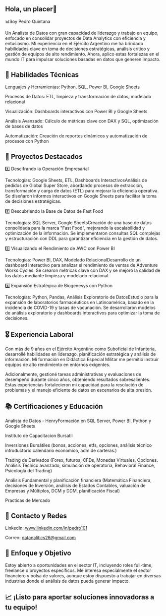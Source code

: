 ## Hola, un placer👋  
📊Soy Pedro Quintana

Un Analista de Datos con gran capacidad de liderazgo y trabajo en equipo, enfocado en consolidar proyectos de Data Analytics con eficiencia y entusiasmo. Mi experiencia en el Ejército Argentino me ha brindado habilidades clave en toma de decisiones estratégicas, análisis crítico y gestión de equipos de alto rendimiento. Ahora, aplico estas fortalezas en el mundo IT para impulsar soluciones basadas en datos que generen impacto.

## 🚀 Habilidades Técnicas

Lenguajes y Herramientas: Python, SQL, Power BI, Google Sheets

Procesos de Datos: ETL, limpieza y transformación de datos, modelado relacional

Visualización: Dashboards interactivos con Power BI y Google Sheets

Análisis Avanzado: Cálculo de métricas clave con DAX y SQL, optimización de bases de datos

Automatización: Creación de reportes dinámicos y automatización de procesos con Python

## 📌 Proyectos Destacados

1️⃣ Descifrando la Operación Empresarial

Tecnologías: Google Sheets, ETL, Dashboards InteractivosAnálisis de pedidos de Global Super Store, abordando procesos de extracción, transformación y carga de datos (ETL) para mejorar la eficiencia operativa. Se diseñaron informes interactivos en Google Sheets para facilitar la toma de decisiones estratégicas.

2️⃣ Descubriendo la Base de Datos de Fast Food

Tecnologías: SQL Server, Google SheetsCreación de una base de datos consolidada para la marca "Fast Food", mejorando la escalabilidad y optimización de la información. Se implementaron consultas SQL complejas y estructuración con DDL para garantizar eficiencia en la gestión de datos.

3️⃣ Visualizando el Rendimiento de AWC con Power BI

Tecnologías: Power BI, DAX, Modelado RelacionalDesarrollo de un dashboard interactivo para analizar el rendimiento de ventas de Adventure Works Cycles. Se crearon métricas clave con DAX y se mejoró la calidad de los datos mediante limpieza y modelado relacional.

4️⃣ Expansión Estratégica de Biogenesys con Python

Tecnologías: Python, Pandas, Análisis Exploratorio de DatosEstudio para la expansión de laboratorios farmacéuticos en Latinoamérica, basado en la incidencia de COVID-19 y tasas de vacunación. Se desarrollaron modelos de análisis exploratorio y dashboards interactivos para optimizar la toma de decisiones.

## 🎖️ Experiencia Laboral

Con más de 9 años en el Ejército Argentino como Suboficial de Infantería, desarrollé habilidades en liderazgo, planificación estratégica y análisis de información. Mi formación en Didáctica Especial Militar me permitió instruir equipos de alto rendimiento en entornos exigentes.

Adicionalmente, gestioné tareas administrativas y evaluaciones de desempeño durante cinco años, obteniendo resultados sobresalientes. Estas experiencias fortalecieron mi capacidad para la resolución de problemas y el manejo eficiente de datos en escenarios de alta presión.

## 📚 Certificaciones y Educación

Analista de Datos - HenryFormación en SQL Server, Power BI, Python y Google Sheets

Instituto de Capacitacion Bursatil

 Inversiones Bursátiles (bonos, acciones, etfs, opciones, análisis técnico introductorio calendario economico, adm de carteras.)

 Trading de Derivados (Forex, futuros, CFDs, Monedas Virtuales, Opciones. Análisis Técnico avanzado, simulación de operatoria, Behavioral Finance, Psicología del Trading)

 Análisis Fundamental y planificación financiera (Matemática Financiera, decisiones de Inversión, análisis de Estados Contables, valuación de Empresas y Múltiplos, DCM y DDM, planificación Fiscal)

 Practicas de Mercado

## 📩 Contacto y Redes

LinkedIn: www.linkedin.com/in/pedro101

Correo: datanalitics26@gmail.com

## 🎯 Enfoque y Objetivo

Estoy abierto a oportunidades en el sector IT, incluyendo roles full-time, freelance o proyectos específicos. Me interesa especialmente el sector financiero y bolsa de valores, aunque estoy dispuesto a trabajar en diversas industrias donde el análisis de datos pueda generar impacto.

## 📈 ¡Listo para aportar soluciones innovadoras a tu equipo!
